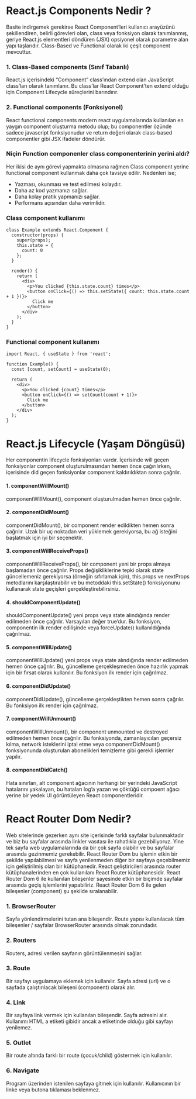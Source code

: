 # React.js Components Nedir ?
Basite indirgemek gerekirse React Component’leri kullanıcı arayüzünü şekillendiren, belirli görevleri olan, class veya fonksiyon olarak tanımlanmış, geriye React.js elementleri döndüren (JSX) opsiyonel olarak parametre alan yapı taşlarıdır. Class-Based ve Functional olarak iki çeşit component mevcuttur.

### 1. Class-Based components (Sınıf Tabanlı)
React.js içerisindeki “Component” class’ından extend olan JavaScript class’ları olarak 
tanımlanır. Bu class’lar React Component’ten extend olduğu için Component Lifecycle 
süreçlerini barındırır. 
### 2. Functional components (Fonksiyonel)
React functional components modern react uygulamalarında kullanılan en yaygın component 
oluşturma metodu olup; bu componentler özünde sadece javascript fonksiyonudur ve return 
değeri olarak class-based componentler gibi JSX ifadeler döndürür.

### Niçin Function componenler class componenterinin yerini aldı?
Her ikisi de aynı görevi yapmakta olmasına rağmen Class component yerine functional component kullanmak daha çok tavsiye edilir. Nedenleri ise;
* Yazması, okunması ve test edilmesi kolaydır.
* Daha az kod yazmanızı sağlar.
* Daha kolay pratik yapmanızı sağlar.
* Performans açısından daha verimlidir.

### Class component kullanımı
```
class Example extends React.Component {
  constructor(props) {
    super(props);
    this.state = {
      count: 0
    };
  }
 
  render() {
    return (
      <div>
        <p>You clicked {this.state.count} times</p>
        <button onClick={() => this.setState({ count: this.state.count + 1 })}>
          Click me
        </button>
      </div>
    );
  }
}
```

### Functional component kullanımı
```
import React, { useState } from 'react';
 
function Example() {
  const [count, setCount] = useState(0);
 
  return (
    <div>
      <p>You clicked {count} times</p>
      <button onClick={() => setCount(count + 1)}>
        Click me
      </button>
    </div>
  );
}
```

# React.js Lifecycle (Yaşam Döngüsü)
Her componentin lifecycle fonksiyonları vardır. İçerisinde will geçen fonksiyonlar component oluşturulmasından hemen önce çağırılırken, içerisinde did geçen fonksiyonlar component kaldırıldıktan sonra çağrılır.

#### 1. componentWillMount()
componentWillMount(), component oluşturulmadan hemen önce çağrılır.

#### 2. componentDidMount()
componentDidMount(), bir component render edildikten hemen sonra çağrılır. Uzak bir uç 
noktadan veri yüklemek gerekiyorsa, bu ağ isteğini başlatmak için iyi bir seçenektir.

#### 3. componentWillReceiveProps()
componentWillReceiveProps(), bir component yeni bir props almaya başlamadan önce 
çağrılır. Props değişikliklerine tepki olarak state güncellemeniz gerekiyorsa (örneğin 
sıfırlamak için), this.props ve nextProps metodlarını karşılaştırabilir ve bu 
metoddaki this.setState() fonksiyonunu kullanarak state geçişleri gerçekleştirebilirsiniz.

#### 4. shouldComponentUpdate()
shouldComponentUpdate() yeni props veya state alındığında render edilmeden önce çağrılır. Varsayılan değer true’dur. Bu fonksiyon, componentin ilk render edilişinde 
veya forceUpdate() kullanıldığında çağrılmaz.

#### 5. componentWillUpdate()
componentWillUpdate() yeni props veya state alındığında render edilmeden hemen önce 
çağrılır. Bu, güncelleme gerçekleşmeden önce hazırlık yapmak için bir fırsat olarak kullanılır. Bu fonksiyon ilk render için çağrılmaz.

#### 6. componentDidUpdate()
componentDidUpdate(), güncelleme gerçekleştikten hemen sonra çağrılır. Bu fonksiyon ilk 
render için çağrılmaz.

#### 7. componentWillUnmount()
componentWillUnmount(), bir component unmounted ve destroyed edilmeden hemen önce 
çağrılır. Bu fonksiyonda, zamanlayıcıları geçersiz kılma, network isteklerini iptal etme veya componentDidMount() fonksiyonunda oluşturulan abonelikleri temizleme gibi gerekli 
işlemler yapılır.

#### 8. componentDidCatch()
Hata sınırları, alt component ağacının herhangi bir yerindeki JavaScript hatalarını yakalayan, bu hataları log’a yazan ve çöktüğü compoent ağacı yerine bir yedek UI görüntüleyen React componentleridir.

# React Router Dom Nedir?
Web sitelerinde gezerken aynı site içerisinde farklı sayfalar bulunmaktadır ve biz bu sayfalar arasında linkler vasıtası ile rahatlıkla gezebiliyoruz. Yine tek sayfa web uygulamalarında da bir çok sayfa olabilir ve bu sayfalar arasında gezinmemiz gerekebilir. React Router Dom bu işlemin etkin bir şekilde yapılabilmesi ve sayfa yenilenmeden diğer bir sayfaya geçebilmemiz için geliştirilmiş olan bir kütüphanedir. React geliştiricileri arasında router kütüphanalerinden en çok kullanılanı React Router kütüphanesidir. React Router Dom 6 ile kullanılan bileşenler sayesinde etkin bir biçimde sayfalar arasında geçiş işlemlerini yapabiliriz. React Router Dom 6 ile gelen bileşenler (component) şu şekilde sıralanabilir.

### 1. BrowserRouter
Sayfa yönlendirmelerini tutan ana bileşendir. Route yapısı kullanılacak tüm bileşenler / sayfalar BrowserRouter arasında olmak zorundadır.

### 2. Routers
Routers, adresi verilen sayfanın görüntülenmesini sağlar.

### 3. Route
Bir sayfayı uygulamaya eklemek için kullanılır. Sayfa adresi (url) ve o sayfada çalıştırılacak bileşeni (component) olarak alır.

### 4. Link
Bir sayfaya link vermek için kullanılan bileşendir. Sayfa adresini alır. Kullanımı HTML a etiketi gibidir ancak a etiketinde olduğu gibi sayfayı yenilemez.

### 5. Outlet
Bir route altında farklı bir route (çocuk/child) göstermek için kullanılır.

### 6. Navigate
Program üzerinden istenilen sayfaya gitmek için kullanılır. Kullanıcının bir linke veya butona tıklaması beklenmez.
